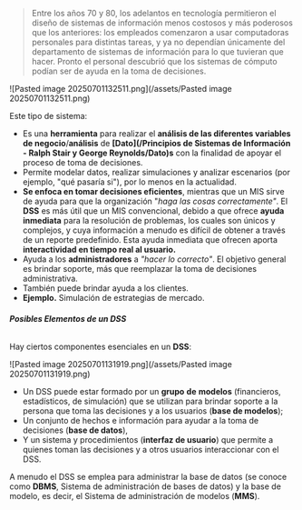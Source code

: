 >  Entre los años 70 y 80, los adelantos en tecnología permitieron el diseño de sistemas de información menos costosos y más poderosos que los anteriores: los empleados comenzaron a usar computadoras personales para distintas tareas, y ya no dependían únicamente del departamento de sistemas de información para lo que tuvieran que hacer. Pronto el personal descubrió que los sistemas de cómputo podían ser de ayuda en la toma de decisiones.

![Pasted image 20250701132511.png](/assets/Pasted image 20250701132511.png)

Este tipo de sistema:

- Es una **herramienta** para realizar el **análisis de las diferentes variables de negocio**/**análisis** de **[Dato](/Principios de Sistemas de Información - Ralph Stair y George Reynolds/Dato)s** con la finalidad de apoyar el proceso de toma de decisiones.
- Permite modelar datos, realizar simulaciones y analizar escenarios (por ejemplo, "qué pasaría si"), por lo menos en la actualidad.
- **Se enfoca en tomar decisiones eficientes**, mientras que un MIS sirve de ayuda para que la organización "*haga las cosas correctamente"*. El **DSS** es más útil que un MIS convencional, debido a que ofrece **ayuda inmediata** para la resolución de problemas, los cuales son únicos y complejos, y cuya información a menudo es difícil de obtener a través de un reporte predefinido. Esta ayuda inmediata que ofrecen aporta **interactividad en tiempo real al usuario.**
- Ayuda a los **administradores** a *"hacer lo  correcto"*. El objetivo general es brindar soporte, más que reemplazar la toma de decisiones administrativa.
- También puede brindar ayuda a los clientes. 
- **Ejemplo.** Simulación de estrategias de mercado.
###### **Posibles Elementos de un DSS**
Hay ciertos componentes esenciales en un **DSS**:

![Pasted image 20250701131919.png](/assets/Pasted image 20250701131919.png)

- Un DSS puede estar formado por un **grupo** **de** **modelos** (financieros, estadísticos, de simulación) que se utilizan para brindar soporte a la persona que toma las decisiones y a los usuarios (**base de modelos**); 
- Un conjunto de hechos e información para ayudar a la toma de decisiones (**base de datos**), 
- Y un sistema y procedimientos (**interfaz de usuario**) que permite a quienes toman las decisiones y a otros usuarios interaccionar con el DSS.

A menudo el DSS se emplea para administrar la base de datos (se conoce como **DBMS**, Sistema de administración de bases de datos) y la base de modelo, es decir, el Sistema de administración de modelos (**MMS**).